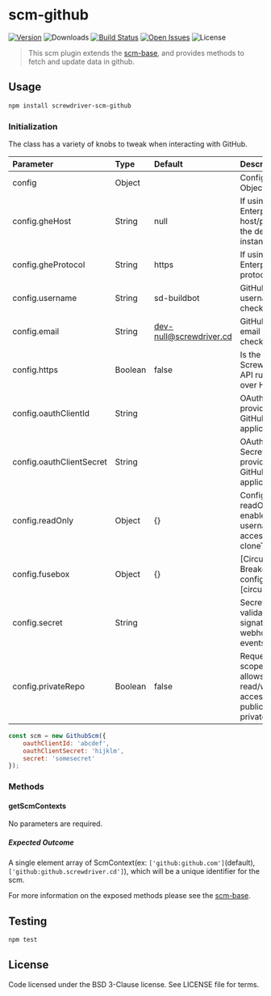 # scm-github
[![Version][npm-image]][npm-url] ![Downloads][downloads-image] [![Build Status][status-image]][status-url] [![Open Issues][issues-image]][issues-url] ![License][license-image]

> This scm plugin extends the [scm-base], and provides methods to fetch and update data in github.

## Usage

```bash
npm install screwdriver-scm-github
```

### Initialization

The class has a variety of knobs to tweak when interacting with GitHub.

| Parameter        | Type  |  Default | Description |
| :-------------   | :---- | :-------------| :-------------|
| config        | Object | | Configuration Object |
| config.gheHost | String | null | If using GitHub Enterprise, the host/port of the deployed instance |
| config.gheProtocol | String | https | If using GitHub Enterprise, the protocol to use |
| config.username | String | sd-buildbot | GitHub username for checkout |
| config.email | String | dev-null@screwdriver.cd | GitHub user email for checkout |
| config.https | Boolean | false | Is the Screwdriver API running over HTTPS |
| config.oauthClientId | String | | OAuth Client ID provided by GitHub application |
| config.oauthClientSecret | String | | OAuth Client Secret provided by GitHub application |
| config.readOnly | Object | {} | Config with readOnly info: enabled, username, accessToken, cloneType |
| config.fusebox | Object | {} | [Circuit Breaker configuration][circuitbreaker] |
| config.secret | String | | Secret to validate the signature of webhook events |
| config.privateRepo | Boolean | false | Request 'repo' scope, which allows read/write access for public & private repos

```js
const scm = new GithubScm({
    oauthClientId: 'abcdef',
    oauthClientSecret: 'hijklm',
    secret: 'somesecret'
});
```

### Methods

#### getScmContexts

No parameters are required.

##### Expected Outcome

A single element array of ScmContext(ex: `['github:github.com']`(default), `['github:github.screwdriver.cd']`), which will be a unique identifier for the scm.

For more information on the exposed methods please see the [scm-base].

## Testing

```bash
npm test
```

## License

Code licensed under the BSD 3-Clause license. See LICENSE file for terms.

[npm-image]: https://img.shields.io/npm/v/screwdriver-scm-github.svg
[npm-url]: https://npmjs.org/package/screwdriver-scm-github
[downloads-image]: https://img.shields.io/npm/dt/screwdriver-scm-github.svg
[license-image]: https://img.shields.io/npm/l/screwdriver-scm-github.svg
[issues-image]: https://img.shields.io/github/issues/screwdriver-cd/screwdriver.svg
[issues-url]: https://github.com/screwdriver-cd/screwdriver/issues
[status-image]: https://cd.screwdriver.cd/pipelines/8/badge
[status-url]: https://cd.screwdriver.cd/pipelines/8
[scm-base]: https://github.com/screwdriver-cd/scm-base
